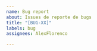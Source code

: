 ```yaml
---
name: Bug report
about: Issues de reporte de bugs
title: "[BUG-XX]"
labels: bug
assignees: AlexFlorenco

---
```



